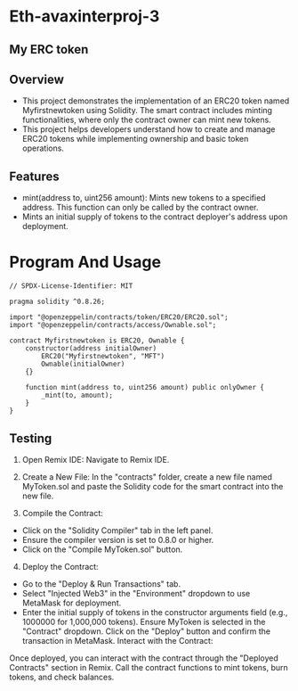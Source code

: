# Eth-avaxinterproj-3

## My ERC token

## Overview
- This project demonstrates the implementation of an ERC20 token named Myfirstnewtoken using Solidity. The smart contract includes minting functionalities, where only the contract owner can mint new tokens. 
- This project helps developers understand how to create and manage ERC20 tokens while implementing ownership and basic token operations.

## Features
- mint(address to, uint256 amount): Mints new tokens to a specified address. This function can only be called by the contract owner.
- Mints an initial supply of tokens to the contract deployer's address upon deployment.

# Program And Usage

```
// SPDX-License-Identifier: MIT

pragma solidity ^0.8.26;

import "@openzeppelin/contracts/token/ERC20/ERC20.sol";
import "@openzeppelin/contracts/access/Ownable.sol";

contract Myfirstnewtoken is ERC20, Ownable {
    constructor(address initialOwner)
        ERC20("Myfirstnewtoken", "MFT")
        Ownable(initialOwner)
    {}

    function mint(address to, uint256 amount) public onlyOwner {
        _mint(to, amount);
    }
}

```

## Testing
1. Open Remix IDE:
Navigate to Remix IDE.

2. Create a New File:
In the "contracts" folder, create a new file named MyToken.sol and paste the Solidity code for the smart contract into the new file.
3. Compile the Contract:

- Click on the "Solidity Compiler" tab in the left panel.
- Ensure the compiler version is set to 0.8.0 or higher.
- Click on the "Compile MyToken.sol" button.
  
4. Deploy the Contract:
- Go to the "Deploy & Run Transactions" tab.
- Select "Injected Web3" in the "Environment" dropdown to use MetaMask for deployment.
- Enter the initial supply of tokens in the constructor arguments field (e.g., 1000000 for 1,000,000 tokens).
Ensure MyToken is selected in the "Contract" dropdown.
Click on the "Deploy" button and confirm the transaction in MetaMask.
Interact with the Contract:

Once deployed, you can interact with the contract through the "Deployed Contracts" section in Remix.
Call the contract functions to mint tokens, burn tokens, and check balances.
